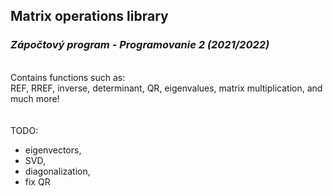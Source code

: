 ## Matrix operations library
### *Zápočtový program - Programovanie 2 (2021/2022)*
\
Contains functions such as: \
REF, RREF, inverse, determinant, QR, eigenvalues, matrix multiplication, and much more! \
 \
 \
TODO:	
- eigenvectors, 
- SVD, 
- diagonalization,
- fix QR

